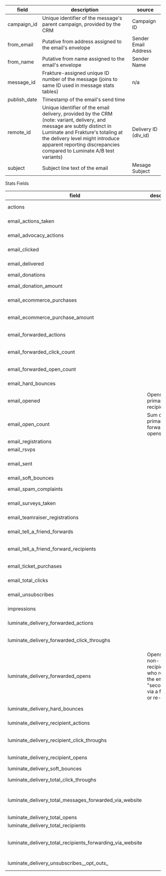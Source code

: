 |field|description|source|
|---|---|---|
|campaign_id|Unique identifier of the message's parent campaign, provided by the CRM|Campaign ID|
|from_email|Putative from address assigned to the email's envelope|Sender Email Address|
|from_name|Putative from name assigned to the email's envelope|Sender Name|
|message_id|Frakture-assigned unique ID number of the message (joins to same ID used in message stats tables)|n/a|
|publish_date|Timestamp of the email's send time||
|remote_id|Unique identifier of the email delivery, provided by the CRM (note: variant, delivery, and message are subtly distinct in Luminate and Frakture's totaling at the delivery level might introduce apparent reporting discrepancies compared to Luminate A/B test variants)|Delivery ID (dlv_id)|
|subject|Subject line text of the email|Mesage Subject|

Stats Fields

|field|description|source|
|---|---|---|
|actions||Actions Taken|
|email_actions_taken||Actions Taken|
|email_advocacy_actions||Advocacy Actions|
|email_clicked||Click-Throughs|
|email_delivered||Emails Delivered|
|email_donations||Donations|
|email_donation_amount||Donation Amount($)|
|email_ecommerce_purchases||eCommerce Purchases|
|email_ecommerce_purchase_amount||eCommerce Purchase Amount($)|
|email_forwarded_actions||Forwarded Actions|
|email_forwarded_click_count||Forwarded Click-Throughs|
|email_forwarded_open_count||Forwarded Opens|
|email_hard_bounces||Hard Bounces|
|email_opened|Opens by the primary recipient pool|Recipient Opens|
|email_open_count|Sum of primary and forwarded opens|Total Opens|
|email_registrations||Registrations|
|email_rsvps||RSVPs|
|email_sent||Emails Sent aka Total Recipients|
|email_soft_bounces||Soft Bounces|
|email_spam_complaints||Spam Complaints|
|email_surveys_taken||Surveys Taken|
|email_teamraiser_registrations||Teamraiser Registrations|
|email_tell_a_friend_forwards||TellAFriend Forwards|
|email_tell_a_friend_forward_recipients||TellAFriend Forward Recipients|
|email_ticket_purchases||Ticket Purchases|
|email_total_clicks||Total Click-Throughs|
|email_unsubscribes||Unsubscribes (Opt-Outs)|
|impressions||Recipient Opens|
|luminate_delivery_forwarded_actions||Forwarded Actions|
|luminate_delivery_forwarded_click_throughs||Forwarded Click-Throughs|
|luminate_delivery_forwarded_opens|Opens by the non-recipients who received the email "secondhand" via a forward or re-post|Forwarded Opens|
|luminate_delivery_hard_bounces||Hard Bounces|
|luminate_delivery_recipient_actions||Recipient Actions|
|luminate_delivery_recipient_click_throughs||Recipient Click-Throughs|
|luminate_delivery_recipient_opens||Recipient Opens|
|luminate_delivery_soft_bounces||Soft Bounces|
|luminate_delivery_total_click_throughs||Total Click-Throughs|
|luminate_delivery_total_messages_forwarded_via_website||Total Messages Forwarded via Website|
|luminate_delivery_total_opens||Total Opens|
|luminate_delivery_total_recipients|||
|luminate_delivery_total_recipients_forwarding_via_website||Total Recipients Forwarding via Website|
|luminate_delivery_unsubscribes__opt_outs_||Unsubscribes (Opt-Outs)|